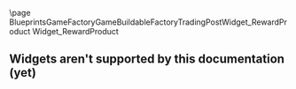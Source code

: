 \page BlueprintsGameFactoryGameBuildableFactoryTradingPostWidget_RewardProduct Widget_RewardProduct
## Widgets aren't supported by this documentation (yet)
